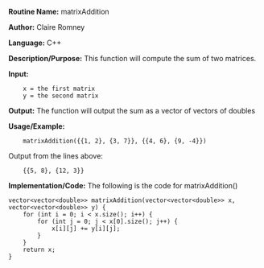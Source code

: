 **Routine Name:**       matrixAddition

**Author:** Claire Romney

**Language:** C++

**Description/Purpose:** This function will compute the sum of two matrices.

**Input:** 
        
        x = the first matrix
        y = the second matrix
        
        
**Output:** The function will output the sum as a vector of vectors of doubles

**Usage/Example:**

        matrixAddition({{1, 2}, {3, 7}}, {{4, 6}, {9, -4}})
       
Output from the lines above:

        {{5, 8}, {12, 3}}
  
**Implementation/Code:** The following is the code for matrixAddition()

    vector<vector<double>> matrixAddition(vector<vector<double>> x, vector<vector<double>> y) {
	    for (int i = 0; i < x.size(); i++) {
		    for (int j = 0; j < x[0].size(); j++) {
			    x[i][j] += y[i][j];
		    }
	    }
	    return x;
    }
